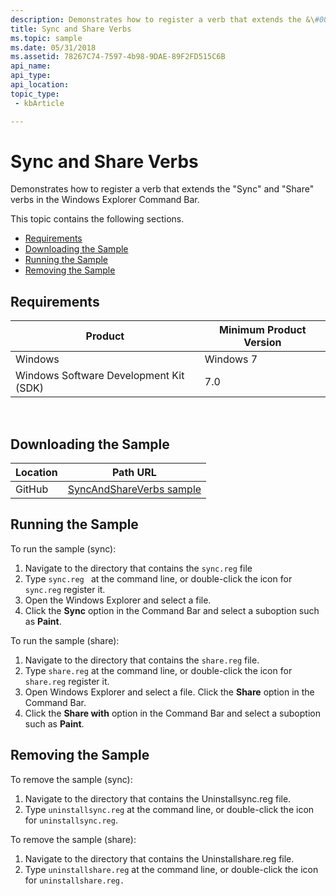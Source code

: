 ```yaml
---
description: Demonstrates how to register a verb that extends the &\#0034;Sync&\#0034; and &\#0034;Share&\#0034; verbs in the Windows Explorer Command Bar.
title: Sync and Share Verbs
ms.topic: sample
ms.date: 05/31/2018
ms.assetid: 78267C74-7597-4b98-9DAE-89F2FD515C6B
api_name: 
api_type: 
api_location: 
topic_type: 
 - kbArticle

---
```


# Sync and Share Verbs

Demonstrates how to register a verb that extends the "Sync" and "Share" verbs in the Windows Explorer Command Bar.

This topic contains the following sections.

-   [Requirements](#requirements)
-   [Downloading the Sample](#downloading-the-sample)
-   [Running the Sample](#running-the-sample)
-   [Removing the Sample](#removing-the-sample)

## Requirements



| Product                                | Minimum Product Version |
|----------------------------------------|-------------------------|
| Windows                                | Windows 7               |
| Windows Software Development Kit (SDK) | 7.0                     |



 

## Downloading the Sample

| Location      | Path URL                                                                                             |
|---------------|------------------------------------------------------------------------------------------------------|
| GitHub  | [SyncAndShareVerbs sample](https://github.com/microsoft/Windows-classic-samples/tree/master/Samples/Win7Samples/winui/shell/appshellintegration/SyncAndShareVerbs) |

## Running the Sample

To run the sample (sync):

1.  Navigate to the directory that contains the `sync.reg` file
2.  Type `sync.reg ` at the command line, or double-click the icon for `sync.reg` register it.
3.  Open the Windows Explorer and select a file.
4.  Click the **Sync** option in the Command Bar and select a suboption such as **Paint**.

To run the sample (share):

1.  Navigate to the directory that contains the `share.reg` file.
2.  Type `share.reg` at the command line, or double-click the icon for `share.reg` register it.
3.  Open Windows Explorer and select a file. Click the **Share** option in the Command Bar.
4.  Click the **Share with** option in the Command Bar and select a suboption such as **Paint**.

## Removing the Sample

To remove the sample (sync):

1.  Navigate to the directory that contains the Uninstallsync.reg file.
2.  Type `uninstallsync.reg` at the command line, or double-click the icon for `uninstallsync.reg`.

To remove the sample (share):

1.  Navigate to the directory that contains the Uninstallshare.reg file.
2.  Type `uninstallshare.reg` at the command line, or double-click the icon for `uninstallshare.reg.`

 

 




